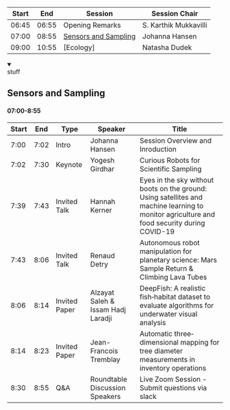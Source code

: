 | Start | End | Session | Session Chair | 
| ---- | ---- | --------- | ---------------- |  
| 06:45 | 06:55 |  Opening Remarks | S. Karthik Mukkavilli | 
| 07:00 | 08:55 | [Sensors and Sampling](#Sensors-and-Sampling) | Johanna Hansen |  
| 09:00 | 10:55 | [Ecology] | Natasha Dudek |   


<details open>
  <summary></summary>
  stuff
  </details>

## Sensors and Sampling
#### 07:00-8:55 
 | Start | End | Type | Speaker | Title |   
 | ---- | ---- | --------- | ---------------- | -------- |  
 | 7:00 | 7:02 | Intro | Johanna Hansen | Session Overview and Inroduction |  
 | 7:02 | 7:30 | Keynote | Yogesh Girdhar | Curious Robots for Scientific Sampling |    
 | 7:39 | 7:43 | Invited Talk | Hannah Kerner | Eyes in the sky without boots on the ground: Using satellites and machine learning to monitor agriculture and food security during COVID-19 |  
  | 7:43 | 8:06 | Invited Talk | Renaud Detry | Autonomous robot manipulation for planetary science: Mars Sample Return & Climbing Lava Tubes |  
  | 8:06 | 8:14 | Invited Paper | Alzayat Saleh & Issam Hadj Laradji | DeepFish: A realistic fish‑habitat dataset to evaluate algorithms for underwater visual analysis |  
  | 8:14 | 8:23 | Invited Paper | Jean-Francois Tremblay | Automatic three‐dimensional mapping for tree diameter measurements in inventory operations |  
  | 8:30 | 8:55 | Q&A | Roundtable Discussion Speakers | Live Zoom Session - Submit questions via slack |

